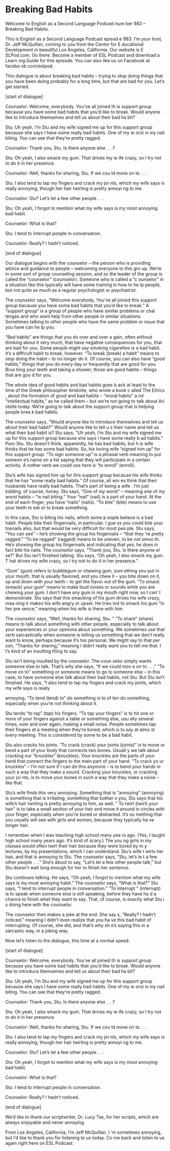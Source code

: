 # Breaking Bad Habits

Welcome to English as a Second Language Podcast num ber 983 – Breaking Bad Habits.

This is English as a Second Language Podcast episod e 983. I’m your host, Dr. Jeff McQuillan, coming to you from the Center for E ducational Development in beautiful Los Angeles, California. Our website is E SLPod.com. Go there. Become a member of ESL Podcast and download a Learn ing Guide for this episode. You can also like us on Facebook at facebo ok.com/eslpod.

This dialogue is about breaking bad habits – trying  to stop doing things that you have been doing probably for a long time, but that are bad for you. Let’s get started.

[start of dialogue]

Counselor: Welcome, everybody. You’ve all joined th is support group because you have some bad habits that you’d like to break. Would anyone like to introduce themselves and tell us about their bad ha bit?

Stu: Uh yeah, I’m Stu and my wife signed me up for this support group because she says I have some really bad habits. One of my w orst is my nail biting. You can see that they’re pretty ragged.

Counselor: Thank you, Stu. Is there anyone else . .  .?

Stu: Oh yeah, I also smack my gum. That drives my w ife crazy, so I try not to do it in her presence.

Counselor: Well, thanks for sharing, Stu. If we cou ld move on to . . .

Stu: I also tend to tap my fingers and crack my joi nts, which my wife says is really annoying, though her hair twirling is pretty annoyi ng to me.

Counselor: Stu? Let’s let a few other people . . .

Stu: Oh yeah, I forgot to mention what my wife says  is my most annoying bad habit.

Counselor: What is that?

Stu: I tend to interrupt people in conversation.

Counselor: Really? I hadn’t noticed.

[end of dialogue]

Our dialogue begins with the counselor – the person  who is providing advice and guidance to people – welcoming everyone to this gro up. We’re in some sort of group counseling session, and so the leader of the group is called the “counselor” (counselor). Someone who is called a “c ounselor” in a situation like this typically will have some training in how to he lp people, but not quite as much as a regular psychologist or psychiatrist.

The counselor says, “Welcome everybody. You’ve all joined this support group because you have some bad habits that you’d like to  break.” A “support group” is a group of people who have similar problems or chal lenges and who want help from other people in similar situations. Sometimes talking to other people who have the same problem or issue that you have can he lp you.

“Bad habits” are things that you do over and over a gain, often without thinking about it very much, that have negative consequences  for you, that are bad for you. Some people might say smoking cigarettes is a bad habit. It’s a difficult habit to break, however. “To break (break) a habit” means  to stop doing the habit – to no longer do it. Of course, you can also have “good  habits,” things that you do every day or frequently that are good for you. Brus hing your teeth and taking a shower, those are good habits – things that are goo d for you.

The whole idea of good habits and bad habits goes b ack at least to the time of the Greek philosopher Aristotle, who wrote a book c alled The Ethics , about the formation of good and bad habits – “moral habits” a nd “intellectual habits,” as he called them – but we’re not going to talk about Ari stotle today. We’re going to talk about the support group that is helping people brea k bad habits.

The counselor says, “Would anyone like to introduce  themselves and tell us about their bad habit?” Would anyone like to tell u s their name and tell us what their bad habit is? Stu says, “Uh yeah, I’m Stu and  my wife signed me up for this support group because she says I have some really b ad habits.” Poor Stu. Stu doesn’t think, apparently, he has bad habits, but h is wife thinks that he has some bad habits. So, his loving wife “signed him up” for  this support group. “To sign someone up” is a phrasal verb meaning to put someon e’s name on a list saying that they will participate in a certain activity. A nother verb we could use here is “to enroll” (enroll).

 Stu’s wife has signed him up for this support group  because his wife thinks that he has “some really bad habits.” Of course, all wiv es think that their husbands have really bad habits. That’s part of being a wife . I’m just kidding, of course, honey. Stu says, “One of my worst” – meaning one of  my worst habits – “is nail biting.” Your “nail” (nail) is a part of your hand.  At the end of each finger, you have “nails” (nails). “To bite” (bite) means to use  your teeth to eat or to break something.

In this case, Stu is biting his nails, which some p eople believe is a bad habit. People bite their fingernails, in particular. I gue ss you could bite your toenails also, but that would be very difficult for most peo ple. Stu says, “You can see” – he’s showing the group his fingernails – “that they ’re pretty ragged.” “To be ragged” (ragged) means to be uneven, to be not smoo th. He’s showing the group his fingernails and indicating that yes, he does in  fact bite his nails. The counselor says, “Thank you, Stu. Is there anyone el se?” But Stu isn’t finished talking. Stu says, “Oh yeah, I also smack my gum. T hat drives my wife crazy, so I try not to do it in her presence.”

“Gum” (gum) refers to bubblegum or chewing gum, som ething you put in your mouth, that is usually flavored, and you chew it – you bite down on it, up and down with your teeth – to get the flavor out of the  gum. “To smack (smack) your gum” means to make loud noises or sounds while you are chewing your gum. I don’t have any gum in my mouth right now, so I can’ t demonstrate. Stu says that this smacking of his gum drives his wife crazy, mea ning it makes his wife angry or upset. He tries not to smack his gum “in her pre sence,” meaning when his wife is there with him.

The counselor says, “Well, thanks for sharing, Stu. ” “To share” (share) means to talk about something with other people, especially to talk about your experiences or your opinions about something. We sometimes use that verb sarcastically when someone is telling us something that we don’t really want to know, perhaps because it’s too personal. We might say to that per son, “Thanks for sharing,” meaning I didn’t really want you to tell me that. I t’s kind of an insulting thing to say.

Stu isn’t being insulted by the counselor. The coun selor simply wants someone else to talk. That’s why she says, “If we could mov e on to . . .” “To move on to” something or someone means to go to someone else – in this case, to have someone else talk about their bad habits, not Stu. But Stu isn’t finished. He says, “I also tend to tap my fingers and crack my joints,  which my wife says is really

annoying. “To tend (tend) to” do something is to of ten do something, especially when you’re not thinking about it.

Stu tends “to tap” (tap) his fingers. “To tap your fingers” is to hit one or more of your fingers against a table or something else, usu ally several times, over and over again, making a small noise. People sometimes tap their fingers at a meeting when they’re bored, which is to say at almo st every meeting. This is considered by some to be a bad habit.

Stu also cracks his joints. “To crack (crack) your joints (joints)” is to move or bend a part of your body that connects two bones. Usuall y we talk about cracking our “knuckles” (knuckles). Your knuckles are the parts of your hand that connect the fingers to the main part of your hand. “To crack yo ur knuckles” – I’m not sure if I can do this anymore – is to bend your hands in such  a way that they make a sound. Cracking your knuckles, or cracking your joi nts, is to move your bones in such a way that they make a noise – like that.

Stu’s wife finds this very annoying. Something that  is “annoying” (annoying) is something that is irritating, something that bother s you, Stu says that his wife’s hair twirling is pretty annoying to him, as well. “ To twirl (twirl) your hair” is to take a small section of your hair and move it around in circles with your finger, especially when you’re bored or distracted. It’s so mething that you usually will see with girls and women, because they typically ha ve longer hair.

I remember when I was teaching high school many yea rs ago. (Yes, I taught high school many years ago. It’s kind of scary.) The you ng girls in my classes would often twirl their hair because they were bored by m y lectures, by my presentations, which I can understand. Stu’s wife t wirls her hair, and that is annoying to Stu. The counselor says, “Stu, let’s le t a few other people . . .” She’s about to say, “Let’s let a few other people talk,” but Stu doesn’t wait long enough for her to finish her sentence.

Stu continues talking. He says, “Oh yeah, I forgot to mention what my wife says is my most annoying habit.” The counselor says, “What is that?” Stu says, “I tend to interrupt people in conversation.” “To interrupt ” (interrupt) is to speak when someone else is still speaking, before they have ha d a chance to finish what they want to say. That, of course, is exactly what Stu i s doing here with the counselor.

The counselor then makes a joke at the end. She say s, “Really? I hadn’t noticed,” meaning I didn’t even realize that you ha ve this bad habit of interrupting. Of course, she did, and that’s why sh e’s saying this in a sarcastic way, in a joking way.

 Now let’s listen to the dialogue, this time at a normal speed.

[start of dialogue]

Counselor: Welcome, everybody. You’ve all joined th is support group because you have some bad habits that you’d like to break. Would anyone like to introduce themselves and tell us about their bad ha bit?

Stu: Uh yeah, I’m Stu and my wife signed me up for this support group because she says I have some really bad habits. One of my w orst is my nail biting. You can see that they’re pretty ragged.

Counselor: Thank you, Stu. Is there anyone else . .  .?

Stu: Oh yeah, I also smack my gum. That drives my w ife crazy, so I try not to do it in her presence.

Counselor: Well, thanks for sharing, Stu. If we cou ld move on to . . .

Stu: I also tend to tap my fingers and crack my joi nts, which my wife says is really annoying, though her hair twirling is pretty annoyi ng to me.

Counselor: Stu? Let’s let a few other people . . .

Stu: Oh yeah, I forgot to mention what my wife says  is my most annoying bad habit.

Counselor: What is that?

Stu: I tend to interrupt people in conversation.

Counselor: Really? I hadn’t noticed.

[end of dialogue]

We’d like to thank our scriptwriter, Dr. Lucy Tse, for her scripts, which are always enjoyable and never annoying.

From Los Angeles, California, I’m Jeff McQuillan. I ’m sometimes annoying, but I’d like to thank you for listening to us today. Co me back and listen to us again right here on ESL Podcast.


